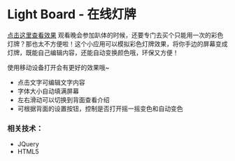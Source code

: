 # Light Board - 在线灯牌
[点击这里查看效果](https://nicole0320.github.io/Light-Board/index.html)
观看晚会参加趴体的时候，还要专门去买个只能用一次的彩色灯牌？那也太不方便啦！这个小应用可以模拟彩色灯牌效果，将你手边的屏幕变成灯牌，既能自己编辑内容，还能自动变换颜色哦，环保又方便！

使用移动设备打开会有更好的效果哦~

- 点击文字可编辑文字内容
- 字体大小自动填满屏幕
- 左右滑动可以切换到背面查看介绍
- 可根据背面的设置按钮，控制是否打开摇一摇变色和自动变色

### 相关技术：
- JQuery
- HTML5